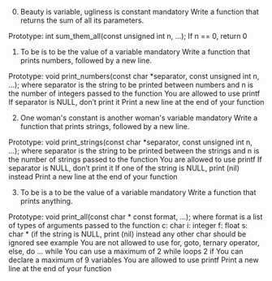 0. Beauty is variable, ugliness is constant
mandatory
Write a function that returns the sum of all its parameters.

Prototype: int sum_them_all(const unsigned int n, ...);
If n == 0, return 0

1. To be is to be the value of a variable
mandatory
Write a function that prints numbers, followed by a new line.

Prototype: void print_numbers(const char *separator, const unsigned int n, ...);
where separator is the string to be printed between numbers
and n is the number of integers passed to the function
You are allowed to use printf
If separator is NULL, don’t print it
Print a new line at the end of your function

2. One woman's constant is another woman's variable
mandatory
Write a function that prints strings, followed by a new line.

Prototype: void print_strings(const char *separator, const unsigned int n, ...);
where separator is the string to be printed between the strings
and n is the number of strings passed to the function
You are allowed to use printf
If separator is NULL, don’t print it
If one of the string is NULL, print (nil) instead
Print a new line at the end of your function

3. To be is a to be the value of a variable
mandatory
Write a function that prints anything.

Prototype: void print_all(const char * const format, ...);
where format is a list of types of arguments passed to the function
c: char
i: integer
f: float
s: char * (if the string is NULL, print (nil) instead
any other char should be ignored
see example
You are not allowed to use for, goto, ternary operator, else, do ... while
You can use a maximum of
2 while loops
2 if
You can declare a maximum of 9 variables
You are allowed to use printf
Print a new line at the end of your function











